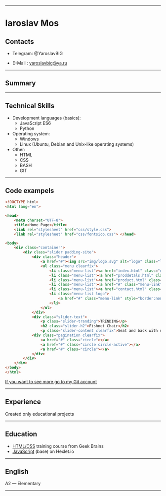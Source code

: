 ***
# Iaroslav Mos

## Contacts
* Telegram: @YaroslavBIG

* E-Mail  : yaroslavbig@ya.ru
***

## Summary

***

## Technical Skills
* Development languages (basics):    
    * JavaScript ES6
    * Python 
* Operating system:
    * Windows
    * Linux (Ubuntu, Debian and Unix-like operating systems)
* Other:
    * HTML
    * CSS
    * BASH
    * GIT
***

## Code exampels
```html
<!DOCTYPE html>
<html lang="en">

<head>
    <meta charset="UTF-8">
    <title>Home Page</title>
    <link rel="stylesheet" href="css/style.css">
    <link rel="stylesheet" href="css/fontsico.css"> </head>

<body>
    <div class="container">
        <div class="slider padding-site">
            <div class="header">
                <a href="#"><img src="img/logo.svg" alt="logo" class="logo"></a>
                <ul class="menu clearfix">
                    <li class="menu-list"><a href="index.html" class="menu-link menu-link-active">HOME</a></li>
                    <li class="menu-list"><a href="proddetals.html" class="menu-link">PRODUCTS</a></li>
                    <li class="menu-list"><a href="product.html" class="menu-link">HISTORY</a></li>
                    <li class="menu-list"><a href="#" class="menu-link">SHOWROOM</a></li>
                    <li class="menu-list"><a href="contact.html" class="menu-link">CONTACT</a></li>
                    <li class="menu-list logo">
                        <a href="#" class="menu-link" style="border:none"><img src="img/search.svg" alt="search"></a>
                    </li>
                </ul>
            </div>
            <div class="slider-text">
                <p class="slider-tranding">TRENDING</p>
                <h2 class="slider-h2">Fishnet Chair</h2>
                <p class="slider-content clearfix">Seat and back with upholstery made of cold cure foam. Steel frame, available in matt powder-coated black</p> <a href="#" class="button">Order Us ></a> </div>
            <div class="pagination clearfix">
                <a href="#" class="circle"></a>
                <a href="#" class="circle circle-active"></a>
                <a href="#" class="circle"></a>
            </div>
        </div>
    </div>
</body>
</html>
```

[If you want to see more go to my Git account](https://github.com/YaroslavBIG "My Git")

***


## Experience

Сreated only educational projects
***

## Education
* [HTML/CSS](https://geekbrains.ru/certificates/706201.en "Certificat") training course from Geek Brains
* [JavaScript](https://ru.hexlet.io/my "My Profile") (base) on Hexlet.io
***

## English
A2 — Elementary
***